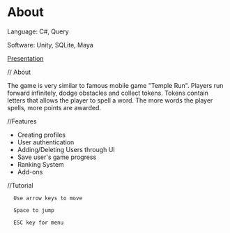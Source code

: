 # About

Language: C#, Query

Software: Unity, SQLite, Maya

[Presentation](https://docs.google.com/presentation/d/1k8ftpsimlPhyatp7alTjbbRKxtVgfk-DerPJg94Mpao/edit?usp=sharing)

// About

  The game is very similar to famous mobile game "Temple Run". Players run forward infinitely, dodge obstacles and collect tokens. Tokens contain letters that allows the player to spell a word. The more words the player spells, more points are awarded.
  
//Features
  
  + Creating profiles
  + User authentication
  + Adding/Deleting Users through UI
  + Save user's game progress
  + Ranking System
  + Add-ons
  
  //Tutorial
  
      Use arrow keys to move
      
      Space to jump
      
      ESC key for menu

